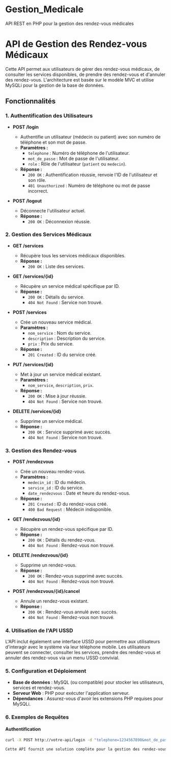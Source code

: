 # Gestion_Medicale
API REST en PHP pour la gestion des rendez-vous médicales

# API de Gestion des Rendez-vous Médicaux

Cette API permet aux utilisateurs de gérer des rendez-vous médicaux, de consulter les services disponibles, de prendre des rendez-vous et d'annuler des rendez-vous. L'architecture est basée sur le modèle MVC et utilise MySQLi pour la gestion de la base de données.

## Fonctionnalités

### 1. Authentification des Utilisateurs

- **POST /login**
  - Authentifie un utilisateur (médecin ou patient) avec son numéro de téléphone et son mot de passe.
  - **Paramètres :**
    - `telephone` : Numéro de téléphone de l'utilisateur.
    - `mot_de_passe` : Mot de passe de l'utilisateur.
    - `role` : Rôle de l'utilisateur (`patient` ou `medecin`).
  - **Réponse :**
    - `200 OK` : Authentification réussie, renvoie l'ID de l'utilisateur et son rôle.
    - `401 Unauthorized` : Numéro de téléphone ou mot de passe incorrect.

- **POST /logout**
  - Déconnecte l'utilisateur actuel.
  - **Réponse :**
    - `200 OK` : Déconnexion réussie.

### 2. Gestion des Services Médicaux

- **GET /services**
  - Récupère tous les services médicaux disponibles.
  - **Réponse :**
    - `200 OK` : Liste des services.

- **GET /services/{id}**
  - Récupère un service médical spécifique par ID.
  - **Réponse :**
    - `200 OK` : Détails du service.
    - `404 Not Found` : Service non trouvé.

- **POST /services**
  - Crée un nouveau service médical.
  - **Paramètres :**
    - `nom_service` : Nom du service.
    - `description` : Description du service.
    - `prix` : Prix du service.
  - **Réponse :**
    - `201 Created` : ID du service créé.

- **PUT /services/{id}**
  - Met à jour un service médical existant.
  - **Paramètres :**
    - `nom_service`, `description`, `prix`.
  - **Réponse :**
    - `200 OK` : Mise à jour réussie.
    - `404 Not Found` : Service non trouvé.

- **DELETE /services/{id}**
  - Supprime un service médical.
  - **Réponse :**
    - `200 OK` : Service supprimé avec succès.
    - `404 Not Found` : Service non trouvé.

### 3. Gestion des Rendez-vous

- **POST /rendezvous**
  - Crée un nouveau rendez-vous.
  - **Paramètres :**
    - `medecin_id` : ID du médecin.
    - `service_id` : ID du service.
    - `date_rendezvous` : Date et heure du rendez-vous.
  - **Réponse :**
    - `201 Created` : ID du rendez-vous créé.
    - `400 Bad Request` : Médecin indisponible.

- **GET /rendezvous/{id}**
  - Récupère un rendez-vous spécifique par ID.
  - **Réponse :**
    - `200 OK` : Détails du rendez-vous.
    - `404 Not Found` : Rendez-vous non trouvé.

- **DELETE /rendezvous/{id}**
  - Supprime un rendez-vous.
  - **Réponse :**
    - `200 OK` : Rendez-vous supprimé avec succès.
    - `404 Not Found` : Rendez-vous non trouvé.

- **POST /rendezvous/{id}/cancel**
  - Annule un rendez-vous existant.
  - **Réponse :**
    - `200 OK` : Rendez-vous annulé avec succès.
    - `404 Not Found` : Rendez-vous non trouvé.

### 4. Utilisation de l'API USSD

L'API inclut également une interface USSD pour permettre aux utilisateurs d'interagir avec le système via leur téléphone mobile. Les utilisateurs peuvent se connecter, consulter les services, prendre des rendez-vous et annuler des rendez-vous via un menu USSD convivial.

### 5. Configuration et Déploiement

- **Base de données** : MySQL (ou compatible) pour stocker les utilisateurs, services et rendez-vous.
- **Serveur Web** : PHP pour exécuter l'application serveur.
- **Dépendances** : Assurez-vous d'avoir les extensions PHP requises pour MySQLi.

### 6. Exemples de Requêtes

#### Authentification

```bash
curl -X POST http://votre-api/login -d "telephone=1234567890&mot_de_passe=secret&role=patient"

Cette API fournit une solution complète pour la gestion des rendez-vous médicaux, intégrant l'authentification, la gestion des services, et la possibilité de prendre et d'annuler des rendez-vous. Pour toute question ou contribution, n'hésitez pas à contacter les mainteneurs du projet.
